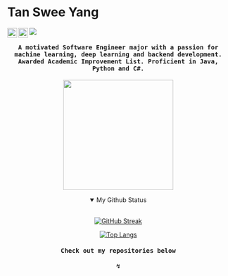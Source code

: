 # Tan Swee Yang

<a href="https://www.linkedin.com/in/tansweeyang/">
  <img align="left" alt="TanSweeYang's LinkedIn" width="22px" src="https://raw.githubusercontent.com/peterthehan/peterthehan/master/assets/linkedin.svg" />
</a>
<a href="mailto:tansweeyang.softwareengineer@gmail.com">
  <img align="left" alt="TanSweeYang's Email" width="22px" src="https://cdn-icons-png.flaticon.com/512/281/281769.png" />
</a>

![](https://visitor-badge.glitch.me/badge?page_id=tansweeyang.tansweeyang)

<h4 align="center"><samp> A motivated Software Engineer major with a passion for machine learning, deep learning and backend development. Awarded Academic Improvement List. Proficient in Java, Python and C#.</samp></h4>

<p align="center">
  <img width="250" src="https://media.giphy.com/media/jIgXf4hgbHCeKiXpvt/giphy.gif">
</p>

<p>

<details open align="center">
<summary>My Github Status</summary>
<br>
  
[![GitHub Streak](https://streak-stats.demolab.com?user=tansweeyang&theme=java-dark&date_format=j%20M%5B%20Y%5D&mode=weekly)](https://git.io/streak-stats)

<p>
  
[![Top Langs](https://github-readme-stats.vercel.app/api/top-langs/?username=tansweeyang)](https://github.com/anuraghazra/github-readme-stats)
</details>

<h4 align="center"><samp> Check out my repositories below</samp></h4>
<h4 align="center"><samp>↯</samp></h4>
